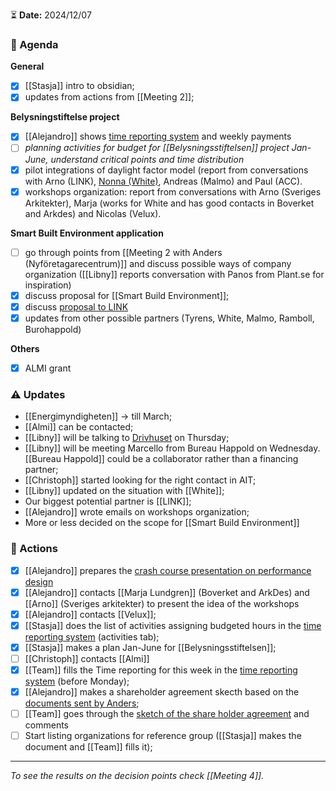 ⏳ **Date:** 2024/12/07

### 📃 Agenda

**General**
- [x] [[Stasja]] intro to obsidian;
- [x] updates from actions from [[Meeting 2]];

**Belysningstiftelse project**
- [x] [[Alejandro]] shows [time reporting system](https://docs.google.com/spreadsheets/d/1acTvHOKD0QCCJYG0vyyUjruoZdrIs8IaxwaCIHO0d6s/edit?usp=sharing) and weekly payments
- [ ] _planning activities for budget for [[Belysningsstiftelsen]] project Jan-June, understand critical points and time distribution_
- [x] pilot integrations of daylight factor model (report from conversations with Arno (LINK), [Nonna (White)](https://docs.google.com/document/d/1Rr_ONEEyCVdrTXrf2g2M25nYnFcHp2lx_gOXL8V-bYU/edit?usp=drive_link), Andreas (Malmo) and Paul (ACC).
- [x] workshops organization: report from conversations with Arno (Sveriges Arkitekter), Marja (works for White and has good contacts in Boverket and Arkdes) and Nicolas (Velux).

**Smart Built Environment application**
- [ ] go through points from [[Meeting 2 with Anders (Nyföretagarecentrum)]] and discuss possible ways of company organization ([[Libny]] reports conversation with Panos from Plant.se for inspiration)
- [x] discuss proposal for [[Smart Build Environment]]; 
- [x] discuss [proposal to LINK](https://docs.google.com/spreadsheets/d/1bDdcWYPaniEzn-YdRcHmkYpZmLFw5OceWMGFG2Ec0dg/edit?usp=drive_link) 
- [x] updates from other possible partners (Tyrens, White, Malmo, Ramboll, Burohappold)

**Others**
- [x] ALMI grant

### ⚠️ Updates

-   [[Energimyndigheten]] -> till March;
-   [[Almi]] can be contacted;
-  [[Libny]] will be talking to  [Drivhuset](https://uppsala.drivhuset.se/en/) on Thursday;
-  [[Libny]] will be meeting Marcello from Bureau Happold on Wednesday. [[Bureau Happold]] could be a collaborator rather than a financing partner;
-  [[Christoph]] started looking for the right contact in AIT;
-  [[Libny]] updated on the situation with [[White]];
-  Our biggest potential partner is [[LINK]];
-  [[Alejandro]] wrote emails on workshops organization;
- More or less decided on the scope for [[Smart Build Environment]]


### 🚀 Actions
- [x] [[Alejandro]] prepares the [crash course presentation on performance design](https://docs.google.com/presentation/d/10kDiuaBg9PXxkLYuyn7pi64yDn2dp6OcsFPlELe04hU/edit?usp=sharing)
- [x] [[Alejandro]]  contacts [[Marja Lundgren]] (Boverket and ArkDes) and [[Arno]] (Sveriges arkitekter) to present the idea of the workshops
- [x] [[Alejandro]] contacts [[Velux]];
- [x] [[Stasja]] does the list of activities assigning budgeted hours in the [time reporting system](https://docs.google.com/spreadsheets/d/1acTvHOKD0QCCJYG0vyyUjruoZdrIs8IaxwaCIHO0d6s/edit?usp=sharing) (activities tab);
- [x] [[Stasja]] makes a plan Jan-June for [[Belysningsstiftelsen]];
- [ ] [[Christoph]] contacts [[Almi]]
- [x] [[Team]] fills the Time reporting for this week in the [time reporting system](https://docs.google.com/spreadsheets/d/1acTvHOKD0QCCJYG0vyyUjruoZdrIs8IaxwaCIHO0d6s/edit?usp=sharing) (before Monday);
- [x] [[Alejandro]] makes a shareholder agreement skecth based on the [documents sent by Anders](https://drive.google.com/drive/folders/1D0o5vPAGWk6jzJC9uB1QayMUgMJmPIMe?usp=drive_link);
- [ ] [[Team]] goes through the [sketch of the share holder agreement](https://docs.google.com/document/d/1FLEKmqAUgwVjezVpQCYZXtQxgObIp0d9JPx9HLRZ-FI/edit?usp=drive_link) and comments
- [ ] Start listing organizations for reference group ([[Stasja]] makes the document and [[Team]] fills it);

---

_To see the results on the decision points check [[Meeting 4]]._
